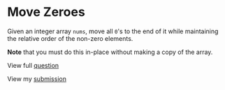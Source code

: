 # **Move Zeroes**

Given an integer array `nums`, move all `0`'s to the end of it while maintaining the relative order of the non-zero elements.

**Note** that you must do this in-place without making a copy of the array.

View full [question](https://leetcode.com/problems/move-zeroes?envType=study-plan-v2&envId=leetcode-75)

View my [submission](https://leetcode.com/problems/move-zeroes/submissions/1481328133)
